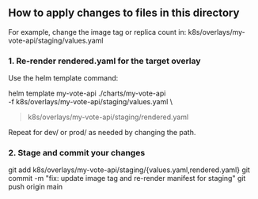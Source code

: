 ## How to apply changes to files in this directory
For example, change the image tag or replica count in: k8s/overlays/my-vote-api/staging/values.yaml

### 1. Re-render rendered.yaml for the target overlay
Use the helm template command:

helm template my-vote-api ./charts/my-vote-api \
  -f k8s/overlays/my-vote-api/staging/values.yaml \
  > k8s/overlays/my-vote-api/staging/rendered.yaml

Repeat for dev/ or prod/ as needed by changing the path.

### 2. Stage and commit your changes

git add k8s/overlays/my-vote-api/staging/{values.yaml,rendered.yaml}
git commit -m "fix: update image tag and re-render manifest for staging"
git push origin main